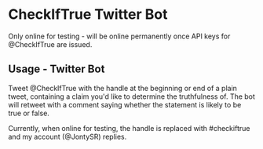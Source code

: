 # CheckIfTrue Twitter Bot

Only online for testing - will be online permanently once API keys for @CheckIfTrue are issued.

## Usage - Twitter Bot

Tweet @CheckIfTrue with the handle at the beginning or end of a plain tweet, containing a claim you'd like to determine the truthfulness of.
The bot will retweet with a comment saying whether the statement is likely to be true or false.

Currently, when online for testing, the handle is replaced with #checkiftrue and my account (@JontySR) replies.
